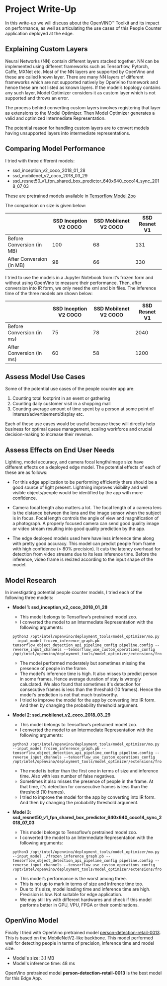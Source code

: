 # Project Write-Up

In this write-up we will discuss about the OpenVINO™ Toolkit and its impact on performance, as well as articulating the use cases of this People Counter application deployed at the edge. 

## Explaining Custom Layers

Neural Networks (NN) contain different layers stacked together. NN can be implemented using different frameworks such as Tensorflow, Pytorch, Caffe, MXNet etc. Most of the NN layers are supported by OpenVino and these are called known layer. There are many NN layers of different frameworks which are not supported natively by OpenVino framework and hence these are not listed as known layers. If the model’s topology contains any such layer, Model Optimizer considers it as custom layer which is not supported and throws an error. 

The process behind converting custom layers involves registering that layer as extensions to the Model Optimizer. Then Model Optimizer generates a valid and optimized Intermediate Representation.

The potential reason for handling custom layers are to convert models having unsupported layers into intermediate representations.

## Comparing Model Performance

I tried with three different models:

- ssd_inception_v2_coco_2018_01_28
- ssd_mobilenet_v2_coco_2018_03_29
- ssd_resnet50_v1_fpn_shared_box_predictor_640x640_coco14_sync_2018_07_03

These are pretrained models available in [Tensorflow Model Zoo](https://github.com/tensorflow/models/blob/master/research/object_detection/g3doc/detection_model_zoo.md)

The comparison on size is given below:

| |SSD Inception V2 COCO|SSD Mobilenet V2 COCO|SSD Resnet V1|
|-|-|-|-|
|Before Conversion (in MB)|100|68|131|
|After Conversion (in MB)|98|66|330|

I tried to use the models in a Jupyter Notebook from it’s frozen form and without using OpenVino to measure their performance. Then, after conversion into IR form, we only need the xml and bin files. The inference time of the three models are shown below:

| |SSD Inception V2 COCO|SSD Mobilenet V2 COCO|SSD Resnet V1|
|-|-|-|-|
|Before Conversion (in ms)|75|78|2040|
|After Conversion (in ms)|60|58|1200|

## Assess Model Use Cases

Some of the potential use cases of the people counter app are:
1. Counting total footprint in an event or gathering
2. Counting daily customer visit in a shopping mall
3. Counting average amount of time spent by a person at some point of interest/advertisement/display etc.

Each of these use cases would be useful because these will directly help business for optimal queue management, scaling workforce and crucial decision-making to increase their revenue. 

## Assess Effects on End User Needs

Lighting, model accuracy, and camera focal length/image size have different effects on a deployed edge model. The potential effects of each of these are as follows:
- For this edge application to be performing efficiently there should be a good source of light present. Lightning improves visibility and well visible objects/people would be identified by the app with more confidence. 

- Camera focal length also matters a lot. The focal length of a camera lens is the distance between the lens and the image sensor when the subject is in focus. Focal length controls the angle of view and magnification of a photograph. A properly focused camera can send good quality image or video stream resulting into good quality prediction by the app.

- The edge deployed models used here have less inference time along with pretty good accuracy. This model can predict people from frame with high confidence (> 80% precision). It cuts the latency overhead for detection from video streams due to its less inference time. Before the inference, video frame is resized according to the input shape of the model. 

## Model Research

In investigating potential people counter models, I tried each of the following three models:

- **Model 1: ssd_inception_v2_coco_2018_01_28**
  - This model belongs to Tensoflow’s pretrained model zoo.
  - I converted the model to an Intermediate Representation with the following arguments:
  ```
  python3 /opt/intel/openvino/deployment_tools/model_optimizer/mo.py --input_model frozen_inference_graph.pb --tensorflow_object_detection_api_pipeline_config pipeline.config --reverse_input_channels --tensorflow_use_custom_operations_config /opt/intel/openvino/deployment_tools/model_optimizer/extensions/front/tf/ssd_v2_support.json
  ```
  - The model performed moderately but sometimes missing the presence of people in the frame.
  - The model's inference time is high. It also misses to predict person in some frames. Hence average duration of stay is wrongly caluclated. We also found that sometimes it's detection for consecutive frames is less than the threshold (10 frames). Hence the model's prediction is not that much trustworthy.
  - I tried to improve the model for the app by converting into IR form. And then by changing the probability threshold argument.
  
- **Model 2: ssd_mobilenet_v2_coco_2018_03_29**
  - This model belongs to Tensoflow’s pretrained model zoo.
  - I converted the model to an Intermediate Representation with the following arguments:
  ```
  python3 /opt/intel/openvino/deployment_tools/model_optimizer/mo.py --input_model frozen_inference_graph.pb --tensorflow_object_detection_api_pipeline_config pipeline.config --reverse_input_channels --tensorflow_use_custom_operations_config /opt/intel/openvino/deployment_tools/model_optimizer/extensions/front/tf/ssd_v2_support.json
  ```

  - The model is better than the first one in terms of size and inference time. Also with less number of false negatives.
  - Sometimes it also misses the presence of people in the frame. At that time, it's detection for consecutive frames is less than the threshold (10 frames). 
  - I tried to improve the model for the app by converting into IR form. And then by changing the probability threshold argument.

- **Model 3: ssd_resnet50_v1_fpn_shared_box_predictor_640x640_coco14_sync_2018_07_03**
  - This model belongs to Tensoflow’s pretrained model zoo.
  - I converted the model to an Intermediate Representation with the following arguments:
  ```
  python3 /opt/intel/openvino/deployment_tools/model_optimizer/mo.py --input_model ./frozen_inference_graph.pb --tensorflow_object_detection_api_pipeline_config pipeline.config --reverse_input_channels --tensorflow_use_custom_operations_config /opt/intel/openvino/deployment_tools/model_optimizer/extensions/front/tf/faster_rcnn_support.json
  ```
  - This model’s performance is the worst among three.
  - This is not up to mark in terms of size and infrence time too.
  - Due to it's size, model loading time and inference time are high. Precision is low. Not suitable for edge application.
  - We may still try with different hardwares and check if this model performs better in GPU, VPU, FPGA or their combinations.
  
## OpenVino Model

Finally I tried with OpenVino pretrained model [person-detection-retail-0013](https://docs.openvinotoolkit.org/latest/_models_intel_person_detection_retail_0013_description_person_detection_retail_0013.html). This is based on the MobileNetV2-like backbone. This model performed well for detecting people in terms of precision, inference time and model size. 
  - Model's size: 3.1 MB
  - Model's inference time: 48 ms
  
OpenVino pretrained model **person-detection-retail-0013** is the best model for this Edge App.
